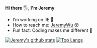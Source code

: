### 
**Hi there** 🖐️, **I'm Jeremy**

- I’m working on IIE 🥇
- How to reach me: [JeremyWu](https://jeremywu917.github.io/) 😙
- Fun fact: Coding makes me different 🚀

[![Jeremy's github stats](https://github-readme-stats.vercel.app/api?username=jeremywu917&hide=stars&count_private=true&show_icons=true&theme=dark)](https://github.com/jeremywu917/)
[![Top Langs](https://github-readme-stats.vercel.app/api/top-langs/?username=jeremywu917&layout=compact&show_icons=true&theme=dark&langs_count=6)](https://github.com/jeremywu917/)
